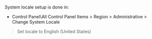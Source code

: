 System locale setup is done in:
* Control Panel\All Control Panel Items > Region > Administrative > Change System Locale

>Set locale to
	English (United States)
